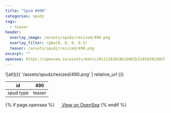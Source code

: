 ```yaml
---
title: "Spud #490"
categories: spudz
tags:
  - teaser
header:
  overlay_image: /assets/spudz/resized/490.png
  overlay_filter: rgba(0, 0, 0, 0.5)
  teaser: /assets/spudz/resized/490.png
excerpt: ""
opensea: https://opensea.io/assets/matic/0x112d18c861d401b3145d39236bf149f01e18beed/490
---
```

![alt]({{ '/assets/spudz/resized/490.png' | relative_url }})

| id | 490 |
|-|-|
| spud type | teaser |

{% if page.opensea %}
<a href="{{page.opensea}}" class="btn btn--info" onclick="window.open(this.href, '_blank'); return false;"><img src="/assets/images/opensea.svg" width="16px"><span>  View on OpenSea</span></a>
{% endif %}
